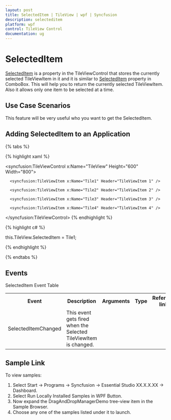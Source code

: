 ```yaml
---
layout: post
title: SelectedItem | TileView | wpf | Syncfusion
description: selecteditem
platform: wpf
control: TileView Control
documentation: ug
---
```


# SelectedItem

[SelectedItem](https://docs.microsoft.com/en-us/dotnet/api/system.windows.controls.primitives.selector.selecteditem?redirectedfrom=MSDN&view=netframework-4.7.2#System_Windows_Controls_Primitives_Selector_SelectedItem) is a property in the TileViewControl that stores the currently selected TileViewItem in it and it is similar to [SelectedItem](https://docs.microsoft.com/en-us/dotnet/api/system.windows.controls.primitives.selector.selecteditem?redirectedfrom=MSDN&view=netframework-4.7.2#System_Windows_Controls_Primitives_Selector_SelectedItem) property in ComboBox. This will help you to return the currently selected TileViewItem. Also it allows only one item to be selected at a time. 

## Use Case Scenarios

This feature will be very useful who you want to get the SelectedItem.

## Adding SelectedItem to an Application


{% tabs %}

{% highlight xaml %}



<syncfusion:TileViewControl x:Name="TileView" Height="600" Width="800">

      <syncfusion:TileViewItem x:Name="Tile1" Header="TileViewItem 1" />

      <syncfusion:TileViewItem x:Name="Tile2" Header="TileViewItem 2" />

      <syncfusion:TileViewItem x:Name="Tile3" Header="TileViewItem 3" />

      <syncfusion:TileViewItem x:Name="Tile4" Header="TileViewItem 4" /> 

</syncfusion:TileViewControl>
{% endhighlight %}

{% highlight c# %}



this.TileView.SelectedItem = Tile1;

{% endhighlight %}

{% endtabs %}

## Events

SelectedItem Event Table

<table>
<tr>
<th>
Event </th><th>
Description </th><th>
Arguments </th><th>
Type </th><th>
Reference links </th></tr>
<tr>
<td>
SelectedItemChanged</td><td>
This event gets fired when the Selected TileViewItem is changed.</td><td>
</td><td>
</td><td>
</td></tr>
</table>


## Sample Link

To view samples: 

1. Select Start -> Programs -> Syncfusion -> Essential Studio XX.X.X.XX -> Dashboard.
2. Select Run Locally Installed Samples in WPF Button.
3. Now expand the DragAndDropManagerDemo tree-view item in the Sample Browser.
4. Choose any one of the samples listed under it to launch. 




